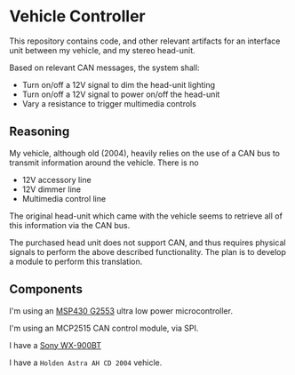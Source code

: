 # Vehicle Controller

This repository contains code, and other relevant artifacts for an interface unit between my vehicle, and my stereo head-unit.

Based on relevant CAN messages, the system shall:
- Turn on/off a 12V signal to dim the head-unit lighting
- Turn on/off a 12V signal to power on/off the head-unit
- Vary a resistance to trigger multimedia controls

## Reasoning
My vehicle, although old (2004), heavily relies on the use of a CAN bus to transmit information around the vehicle. There is no

- 12V accessory line
- 12V dimmer line
- Multimedia control line

The original head-unit which came with the vehicle seems to retrieve all of this information via the CAN bus.

The purchased head unit does not support CAN, and thus requires physical signals to perform the above described functionality. The plan is to develop a module to perform this translation.

## Components

I'm using an [MSP430 G2553](https://www.ti.com/product/MSP430G2553) ultra low power microcontroller.

I'm using an MCP2515 CAN control module, via SPI.

I have a [Sony WX-900BT](https://www.sony.com.au/electronics/support/mobile-cd-players-digital-media-players-wx-series/wx-900bt)

I have a `Holden Astra AH CD 2004` vehicle.